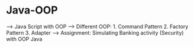 # Java-OOP
--> Java Script with OOP
--> Different OOP:
    1. Command Pattern
    2. Factory Pattern
    3. Adapter
--> Assignment: Simulating Banking activity (Security) with OOP Java  
